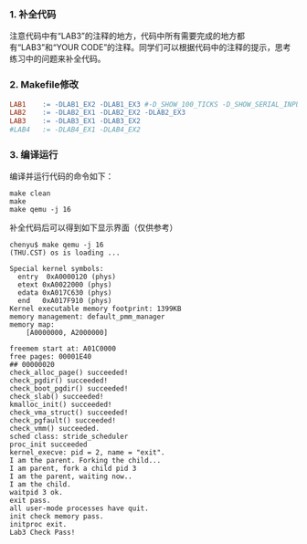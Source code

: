 ### 1. 补全代码
注意代码中有“LAB3”的注释的地方，代码中所有需要完成的地方都有“LAB3”和“YOUR CODE”的注释。同学们可以根据代码中的注释的提示，思考练习中的问题来补全代码。

### 2. Makefile修改 

```makefile
LAB1	:= -DLAB1_EX2 -DLAB1_EX3 #-D_SHOW_100_TICKS -D_SHOW_SERIAL_INPUT
LAB2	:= -DLAB2_EX1 -DLAB2_EX2 -DLAB2_EX3
LAB3	:= -DLAB3_EX1 -DLAB3_EX2
#LAB4	:= -DLAB4_EX1 -DLAB4_EX2
```

### 3. 编译运行

编译并运行代码的命令如下：
```
make clean
make
make qemu -j 16
```

补全代码后可以得到如下显示界面（仅供参考）
```
chenyu$ make qemu -j 16
(THU.CST) os is loading ...

Special kernel symbols:
  entry  0xA0000120 (phys)
  etext 0xA0022000 (phys)
  edata 0xA017C630 (phys)
  end   0xA017F910 (phys)
Kernel executable memory footprint: 1399KB
memory management: default_pmm_manager
memory map:
    [A0000000, A2000000]

freemem start at: A01C0000
free pages: 00001E40
## 00000020
check_alloc_page() succeeded!
check_pgdir() succeeded!
check_boot_pgdir() succeeded!
check_slab() succeeded!
kmalloc_init() succeeded!
check_vma_struct() succeeded!
check_pgfault() succeeded!
check_vmm() succeeded.
sched class: stride_scheduler
proc_init succeeded
kernel_execve: pid = 2, name = "exit".
I am the parent. Forking the child...
I am parent, fork a child pid 3
I am the parent, waiting now..
I am the child.
waitpid 3 ok.
exit pass.
all user-mode processes have quit.
init check memory pass.
initproc exit.
Lab3 Check Pass!
```